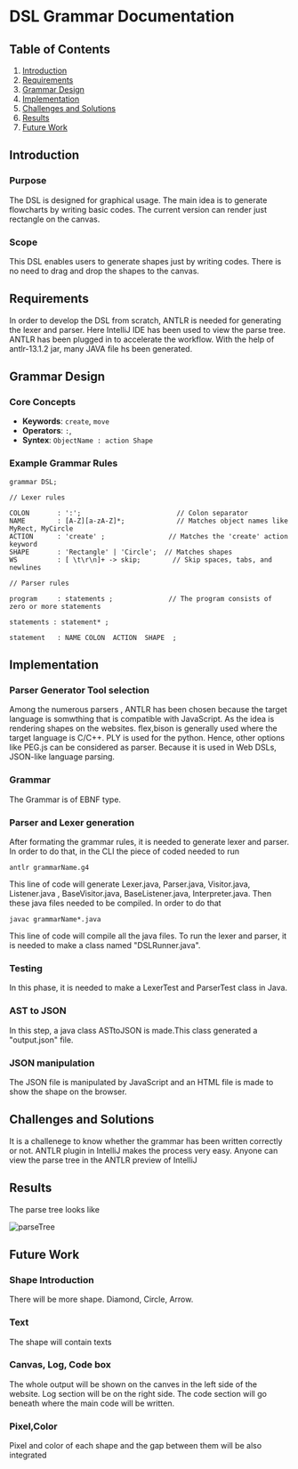 # DSL Grammar Documentation

## Table of Contents
1. [Introduction](#introduction)
2. [Requirements](#requirements)
3. [Grammar Design](#grammar-design)
4. [Implementation](#implementation)
5. [Challenges and Solutions](#challenges-and-solutions)
6. [Results](#results)
7. [Future Work](#future-work)
   

## Introduction
### Purpose
The DSL is designed for graphical usage. The main idea is to generate flowcharts by writing basic codes. The current version can render just rectangle on the canvas.

### Scope
This DSL enables users to generate shapes just by writing codes. There is no need to drag and drop the shapes to the canvas. 


## Requirements
In order to develop the DSL from scratch, ANTLR is needed for generating the lexer and parser. Here IntelliJ IDE has been used to view the parse tree. ANTLR has been plugged in to accelerate the workflow. With the help of antlr-13.1.2 jar, many JAVA file hs been generated.


## Grammar Design
### Core Concepts
- **Keywords**: `create`, `move`
- **Operators**: `:`,
- **Syntex**: `ObjectName : action Shape`

### Example Grammar Rules
```
grammar DSL;

// Lexer rules

COLON       : ':';                        // Colon separator
NAME        : [A-Z][a-zA-Z]*;             // Matches object names like MyRect, MyCircle
ACTION      : 'create' ;                // Matches the 'create' action keyword
SHAPE       : 'Rectangle' | 'Circle';  // Matches shapes
WS          : [ \t\r\n]+ -> skip;        // Skip spaces, tabs, and newlines

// Parser rules

program     : statements ;              // The program consists of zero or more statements

statements : statement* ;

statement   : NAME COLON  ACTION  SHAPE  ;
```

## Implementation
### Parser Generator Tool selection
Among the numerous parsers , ANTLR has been chosen because the target language is somwthing that is compatible with JavaScript. As the idea is rendering shapes on the websites.
flex,bison is generally used where the target language is C/C++.  PLY is used for the python. Hence, other options like PEG.js can be considered as parser. Because it is used in Web DSLs, JSON-like language parsing.

### Grammar
The Grammar is of EBNF type.

### Parser and Lexer generation
After formating the grammar rules, it is needed to generate lexer and parser. In order to do that, in the CLI the piece of coded needed to run
```
antlr grammarName.g4
```
This line of code will generate Lexer.java, Parser.java, Visitor.java, Listener.java , BaseVisitor.java, BaseListener.java, Interpreter.java. Then these java files needed to be compiled. In order to do that
```
javac grammarName*.java
```
This line of code will compile all the java files. To run the lexer and parser, it is needed to make a class named "DSLRunner.java". 

### Testing
In this phase, it is needed to make a LexerTest and ParserTest class in Java.

### AST to JSON
In this step, a java class ASTtoJSON is made.This class generated a "output.json" file.

### JSON manipulation
The JSON file is manipulated by JavaScript and an HTML file is made to show the shape on the browser.


## Challenges and  Solutions
It is a challenege to know whether the grammar has been written correctly or not. ANTLR plugin in IntelliJ makes the process very easy. Anyone can view the parse tree in the ANTLR preview of IntelliJ

## Results
The parse tree looks like 

![parseTree](https://github.com/user-attachments/assets/c5e807e5-72c1-47ce-9e6a-42dd1e43f522)


## Future Work
### Shape Introduction
There will be more shape. Diamond, Circle, Arrow.

### Text 
The shape will contain texts

### Canvas, Log, Code box 
The whole output will be shown on the canves in the left side of the website. Log section will be on the right side. The code section will go beneath where the main code will be written.

### Pixel,Color
Pixel and color of each shape and the gap between them will be also integrated



